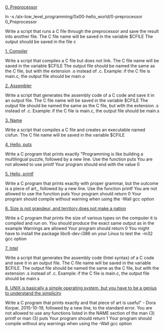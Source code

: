 [0. Preprocessor](https://github.com/abdi8-GitHub/alx-low_level_programming/blob/master/0x00-hello_world/0-preprocessor)

ln -s /alx-low_level_programming/0x00-hello_world/0-preprocessor 0_Preprocessor

Write a script that runs a C file through the preprocessor and save the result into another file.
The C file name will be saved in the variable $CFILE
The output should be saved in the file c

[1. Compiler](https://github.com/abdi8-GitHub/alx-low_level_programming/blob/master/0x00-hello_world/1-compiler)

Write a script that compiles a C file but does not link.
The C file name will be saved in the variable $CFILE
The output file should be named the same as the C file, but with the extension .o instead of .c.
Example: if the C file is main.c, the output file should be main.o

[2. Assembler](https://github.com/abdi8-GitHub/alx-low_level_programming/blob/master/0x00-hello_world/2-assembler)

Write a script that generates the assembly code of a C code and save it in an output file.
The C file name will be saved in the variable $CFILE
The output file should be named the same as the C file, but with the extension .s instead of .c.
Example: if the C file is main.c, the output file should be main.s

[3. Name](https://github.com/abdi8-GitHub/alx-low_level_programming/blob/master/0x00-hello_world/3-name)

Write a script that compiles a C file and creates an executable named cisfun.
The C file name will be saved in the variable $CFILE

[4. Hello, puts](https://github.com/abdi8-GitHub/alx-low_level_programming/blob/master/0x00-hello_world/4-puts.c)

Write a C program that prints exactly "Programming is like building a multilingual puzzle, followed by a new line.
Use the function puts
You are not allowed to use printf
Your program should end with the value 0

[5. Hello, printf](https://github.com/abdi8-GitHub/alx-low_level_programming/blob/master/0x00-hello_world/5-printf.c)

Write a C program that prints exactly with proper grammar, but the outcome is a piece of art,, followed by a new line.
Use the function printf
You are not allowed to use the function puts
Your program should return 0
Your program should compile without warning when using the -Wall gcc option

[6. Size is not grandeur, and territory does not make a nation](https://github.com/abdi8-GitHub/alx-low_level_programming/blob/master/0x00-hello_world/6-size.c)

Write a C program that prints the size of various types on the computer it is compiled and run on.
You should produce the exact same output as in the example
Warnings are allowed
Your program should return 0
You might have to install the package libc6-dev-i386 on your Linux to test the -m32 gcc option

[7. Intel](https://github.com/abdi8-GitHub/alx-low_level_programming/blob/master/0x00-hello_world/100-intel)

Write a script that generates the assembly code (Intel syntax) of a C code and save it in an output file.
The C file name will be saved in the variable $CFILE.
The output file should be named the same as the C file, but with the extension .s instead of .c.
Example: if the C file is main.c, the output file should be main.s

[8. UNIX is basically a simple operating system, but you have to be a genius to understand the simplicity](https://github.com/abdi8-GitHub/alx-low_level_programming/blob/master/0x00-hello_world/101-quote.c)

Write a C program that prints exactly and that piece of art is useful" - Dora Korpar, 2015-10-19, followed by a new line, to the standard error.
You are not allowed to use any functions listed in the NAME section of the man (3) printf or man (3) puts
Your program should return 1
Your program should compile without any warnings when using the -Wall gcc option
